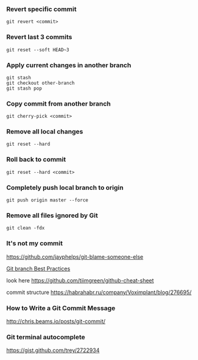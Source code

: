### Revert specific commit

`git revert <commit>`


### Revert last 3 commits 

`git reset --soft HEAD~3`


### Apply current changes in another branch

```
git stash
git checkout other-branch
git stash pop
```

### Copy commit from another branch

```
git cherry-pick <commit>
```

### Remove all local changes
```
git reset --hard
```

### Roll back to commit 
```
git reset --hard <commit>
```

### Completely push local branch to origin
```
git push origin master --force
```

### Remove all files ignored by Git 
```
git clean -fdx
```

### It's not my commit
https://github.com/jayphelps/git-blame-someone-else


[Git branch Best Practices](http://nvie.com/files/Git-branching-model.pdf)

look here https://github.com/tiimgreen/github-cheat-sheet

commit structure https://habrahabr.ru/company/Voximplant/blog/276695/


### How to Write a Git Commit Message
http://chris.beams.io/posts/git-commit/

### Git terminal autocomplete 
https://gist.github.com/trey/2722934
